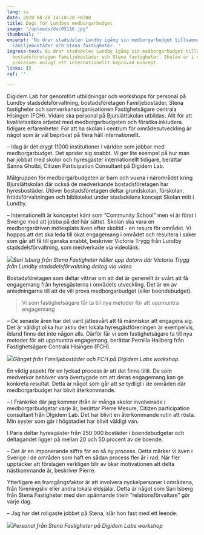 ```yaml
---
lang: sv
date: 2020-08-28 14:10:20 +0200
title: Dags för Lundbys medborgarbudget
image: "/uploads/dsc05116.jpg"
thumbnail: ''
excerpt: 'Nu drar stadsdelen Lundby igång sin medborgarbudget tillsammans med bostadsföretagen
  Familjebostäder och Stena fastigheter. '
ingress-text: Nu drar stadsdelen Lundby igång sin medborgarbudget tillsammans med
  bostadsföretagen Familjebostäder och Stena fastigheter. Skolan är i centrum för
  processen enligt ett internationellt beprövad koncept.
links: []
ref: ''

---
```

Digidem Lab har genomfört utbildningar och workshops för personal på Lundby stadsdelsförvaltning, bostadsföretagen Familjebostäder, Stena fastigheter och samverkansorganisationen Fastighetsägare centrala Hisingen (FCH). Vidare ska personal på Bjurslättskolan utbildas. Allt för att kvalitetssäkra arbetet med medborgarbudgeten och försöka inkludera tidigare erfarenheter. För att ha skolan i centrum för områdesutveckling är något som är väl beprövat på flera håll internationellt.

– Idag är det drygt 11000 institutioner i världen som jobbar med medborgarbudget. Det sprider sig snabbt. Vi ger lite exempel på hur man har jobbat med skolor och hyresgäster internationellt tidigare, berättar Sanna Ghotbi, Citizen Participation Consultant på Digidem Lab.

Målgruppen för medborgarbudgeten är barn och vuxna i närområdet kring Bjurslättskolan där också de medverkande bostadsföretagen har hyresbostäder. Utöver bostadsföretagen deltar grundskolan, förskolan, fritidsförvaltningen och biblioteket under stadsdelens koncept Skolan mitt i Lundby.

– Internationellt är konceptet känt som ”Community School” men vi är först i Sverige med att jobba på det här sättet. Skolan ska vara en medborgardriven mötesplats även efter skoltid - en resurs för området. Vi hoppas att det ska leda till ökat engagemang i området och resultera i saker som går att få till ganska snabbt, beskriver Victoria Trygg från Lundby stadsdelsförvaltning, som medverkade via videolänk.

![](/uploads/dsc05050-1.jpg)_Sari Isberg från Stena Fastigheter håller upp datorn där Victoria Trygg från Lundby stadsdelsförvaltning deltog via video_

Bostadsföretagen som deltar vittnar om att det är generellt är svårt att få engagemang från hyresgästerna i områdets utveckling. Det är en av anledningarna till att de vill prova medborgarbudget (eller boendebudget).

> Vi som fastighetsägare får ta till nya metoder för att uppmuntra engagemang

– De senaste åren har det varit jättesvårt att få människor att engagera sig. Det är väldigt olika hur aktiv den lokala hyresgästföreningen är exempelvis, ibland finns det inte någon alls. Därför får vi som fastighetsägare ta till nya metoder för att uppmuntra engagemang, berättar Pernilla Hallberg från Fastighetsägare Centrala Hisingen (FCH).

![](/uploads/dsc05113.jpg)_Gänget från Familjebostäder och FCH på Digidem Labs workshop._ 

En viktig aspekt för en lyckad process är att det finns tillit. De som medverkar behöver vara övertygade om att deras engagemang kan ge konkreta resultat. Detta är något som går att se tydligt i de områden där medborgarbudget har blivit återkommande.

– I Frankrike där jag kommer ifrån är många skolor involverade i medborgarbudgetar varje år, berättar Pierre Mesure, Citizen participation consultant från DIgidem Lab. Det har blivit en återkommande rutin att rösta. Min syster som går i högstadiet har blivit väldigt van.

I Paris deltar hyresgäster från 250 000 bostäder i boendebudgetar och deltagandet ligger på mellan 20 och 50 procent av de boende.

– Det är en imponerande siffra för en så ny process. Detta märker vi även i Sverige i de områden som haft en sådan process fler år i rad. När fler upptäcker att förslagen verkligen blir av ökar motivationen att delta nästkommande år, beskriver Pierre.

Ytterligare en framgångsfaktor är att involvera nyckelpersoner i områdena, från föreningsliv eller andra lokala eldsjälar. Detta är något som Sari Isberg från Stena Fastigheter med den spännande titeln ”relationsförvaltare” gör varje dag.

– Jag har det roligaste jobbet på Stena, slår hon fast med ett leende.

![](/uploads/dsc05073.jpg)_Personal från Stena Fastigheter på Digidem Labs workshop_